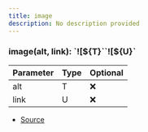 ```yaml
---
title: image
description: No description provided
---
```



### image(alt, link): \`!\[\$\{T}\`\`!\[\$\{U}\`

| Parameter | Type | Optional |
| ----------- | ----------- | ----------- |
| alt | T | ❌ |
| link | U | ❌ |


- [Source](https://github.com/neplextech/micro-docgen/blob/515b36b40a80a8da0e52785839d6336deb90e3f3/src/utils/md.ts#L90)